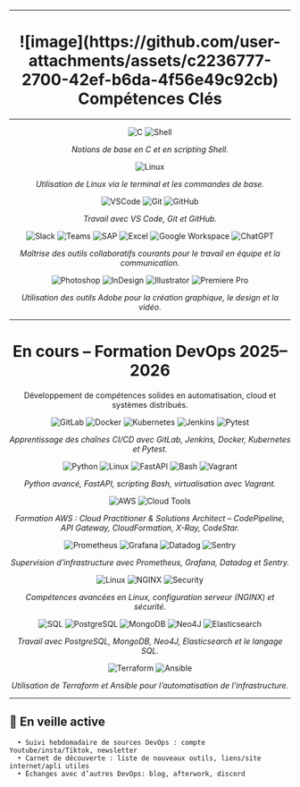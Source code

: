 
---

<h1 align="center"> ![image](https://github.com/user-attachments/assets/c2236777-2700-42ef-b6da-4f56e49c92cb) Compétences Clés</h1>

---

<p align="center">
  <img src="https://img.icons8.com/color/48/000000/c-programming.png" alt="C"/>
  <img src="https://img.icons8.com/fluency/48/bash.png" alt="Shell"/>
</p>
<p align="center"><i>Notions de base en C et en scripting Shell.</i></p>


<p align="center">
  <img src="https://img.icons8.com/ios-filled/50/linux.png" alt="Linux"/>
</p>
<p align="center"><i>Utilisation de Linux via le terminal et les commandes de base.</i></p>


<p align="center">
  <img src="https://img.icons8.com/fluency/48/000000/visual-studio-code-2019.png" alt="VSCode"/>
  <img src="https://img.icons8.com/color/48/git.png" alt="Git"/>
  <img src="https://img.icons8.com/ios-glyphs/48/github.png" alt="GitHub"/>
</p>
<p align="center"><i>Travail avec VS Code, Git et GitHub.</i></p>


<p align="center">
  <img src="https://img.icons8.com/color/48/slack-new.png" alt="Slack"/>
  <img src="https://img.icons8.com/color/48/microsoft-teams.png" alt="Teams"/>
  <img src="https://img.icons8.com/color/48/sap.png" alt="SAP"/>
  <img src="https://img.icons8.com/color/48/microsoft-excel-2019--v1.png" alt="Excel"/>
  <img src="https://img.icons8.com/color/48/google-logo.png" alt="Google Workspace"/>
  <img src="https://img.icons8.com/ios-filled/50/chatgpt.png" alt="ChatGPT"/>
</p>
<p align="center"><i>Maîtrise des outils collaboratifs courants pour le travail en équipe et la communication.</i></p>


<p align="center">
  <img src="https://img.icons8.com/color/48/adobe-photoshop--v1.png" alt="Photoshop"/>
  <img src="https://img.icons8.com/color/48/adobe-indesign.png" alt="InDesign"/>
  <img src="https://img.icons8.com/color/48/adobe-illustrator.png" alt="Illustrator"/>
  <img src="https://img.icons8.com/color/48/adobe-premiere-pro.png" alt="Premiere Pro"/>
</p>
<p align="center"><i>Utilisation des outils Adobe pour la création graphique, le design et la vidéo.</i></p>

---

<h1 align="center"> En cours – Formation DevOps 2025–2026</h1>
<p align="center"> Développement de compétences solides en automatisation, cloud et systèmes distribués.</p>


<p align="center">
  <img src="https://img.icons8.com/color/48/gitlab.png" alt="GitLab"/>
  <img src="https://img.icons8.com/color/48/docker.png" alt="Docker"/>
  <img src="https://img.icons8.com/color/48/kubernetes.png" alt="Kubernetes"/>
  <img src="https://img.icons8.com/color/48/jenkins.png" alt="Jenkins"/>
  <img src="https://img.icons8.com/ios-filled/50/python.png" alt="Pytest"/>
</p>
<p align="center"><i>Apprentissage des chaînes CI/CD avec GitLab, Jenkins, Docker, Kubernetes et Pytest.</i></p>


<p align="center">
  <img src="https://img.icons8.com/color/48/python--v1.png" alt="Python"/>
  <img src="https://img.icons8.com/ios/48/linux.png" alt="Linux"/>
  <img src="https://img.icons8.com/external-tal-revivo-color-tal-revivo/48/external-fastapi-a-modern-web-framework-for-building-apis-with-python-logo-color-tal-revivo.png" alt="FastAPI"/>
  <img src="https://img.icons8.com/ios-filled/50/bash.png" alt="Bash"/>
  <img src="https://img.icons8.com/external-tal-revivo-shadow-tal-revivo/48/external-vagrant-an-open-source-software-product-for-building-and-maintaining-portable-virtual-software-development-environments-logo-shadow-tal-revivo.png" alt="Vagrant"/>
</p>
<p align="center"><i>Python avancé, FastAPI, scripting Bash, virtualisation avec Vagrant.</i></p>


<p align="center">
  <img src="https://img.icons8.com/color/48/amazon-web-services.png" alt="AWS"/>
  <img src="https://img.icons8.com/ios-filled/48/cloud.png" alt="Cloud Tools"/>
</p>
<p align="center"><i>Formation AWS : Cloud Practitioner & Solutions Architect – CodePipeline, API Gateway, CloudFormation, X-Ray, CodeStar.</i></p>


<p align="center">
  <img src="https://img.icons8.com/ios-filled/50/prometheus-app.png" alt="Prometheus"/>
  <img src="https://img.icons8.com/color/48/grafana.png" alt="Grafana"/>
  <img src="https://img.icons8.com/ios/50/datadog.png" alt="Datadog"/>
  <img src="https://img.icons8.com/ios/48/sentry.png" alt="Sentry"/>
</p>
<p align="center"><i>Supervision d’infrastructure avec Prometheus, Grafana, Datadog et Sentry.</i></p>


<p align="center">
  <img src="https://img.icons8.com/ios-filled/48/linux.png" alt="Linux"/>
  <img src="https://img.icons8.com/color/48/nginx.png" alt="NGINX"/>
  <img src="https://img.icons8.com/ios-filled/48/security-checked.png" alt="Security"/>
</p>
<p align="center"><i>Compétences avancées en Linux, configuration serveur (NGINX) et sécurité.</i></p>


<p align="center">
  <img src="https://img.icons8.com/color/48/sql.png" alt="SQL"/>
  <img src="https://img.icons8.com/color/48/postgreesql.png" alt="PostgreSQL"/>
  <img src="https://img.icons8.com/color/48/mongodb.png" alt="MongoDB"/>
  <img src="https://img.icons8.com/external-tal-revivo-shadow-tal-revivo/48/external-neo4j-a-graph-database-management-system-logo-shadow-tal-revivo.png" alt="Neo4J"/>
  <img src="https://img.icons8.com/ios/48/elasticsearch.png" alt="Elasticsearch"/>
</p>
<p align="center"><i>Travail avec PostgreSQL, MongoDB, Neo4J, Elasticsearch et le langage SQL.</i></p>


<p align="center">
  <img src="https://img.icons8.com/external-tal-revivo-shadow-tal-revivo/48/external-terraform-an-open-source-infrastructure-as-code-software-tool-logo-shadow-tal-revivo.png" alt="Terraform"/>
  <img src="https://img.icons8.com/color/48/ansible.png" alt="Ansible"/>
</p>
<p align="center"><i>Utilisation de Terraform et Ansible pour l’automatisation de l’infrastructure.</i></p>

---

## 🔎 En veille active
      • Suivi hebdomadaire de sources DevOps : compte Youtube/insta/Tiktok, newsletter
      • Carnet de découverte : liste de nouveaux outils, liens/site internet/apli utiles
      • Échanges avec d’autres DevOps: blog, afterwork, discord

